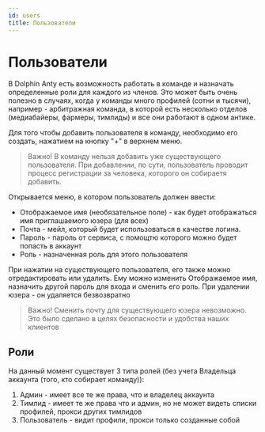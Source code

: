 ```yaml
---
id: users
title: Пользователи
---
```


# Пользователи

В Dolphin Anty есть возможность работать в команде и назначать определенные роли для каждого из членов. Это может быть очень полезно в случаях, когда у команды много профилей (сотни и тысячи), например - арбитражная команда, в которой есть несколько отделов (медиабайеры, фармеры, тимлиды) и все они работают в одном антике.

Для того чтобы добавить пользователя в команду, необходимо его создать, нажатием на кнопку "+" в верхнем меню.

> Важно! В команду нельзя добавить уже существующего пользователя. При добавлении, по сути, пользователь проводит процесс регистрации за человека, которого он собираетя добавить.

Открывается меню, в котором пользователь должен ввести:
- Отображаемое имя (необязательное поле) - как будет отображаться имя приглашаемого юзера (для всех)
- Почта - мейл, который будет использоваться в качестве логина.
- Пароль - пароль от сервиса, с помощтю которого можно будет попасть в аккаунт
- Роль - назначенная роль для этого пользователя

При нажатии на существующего пользователя, его также можно отредактировать или удалить. Ему можно изменить Отображаемое имя, назначить другой пароль для входа и сменить его роль. 
При удалении юзера - он удаляется безвозвратно

> Важно! Сменить почту для существующего юзера невозможно. Это было сделано в целях безопасности и удобства наших клиентов

## Роли

На данный момент существует 3 типа ролей (без учета Владельца аккаунта (того, кто собирает команду)):
1) Админ - имеет все те же права, что и владелец аккаунта
2) Тимлид - имеет те же права что и админ, но не может видеть списки профилей, прокси других тимлидов
3) Пользователь - видит профили, прокси только созданные собой
